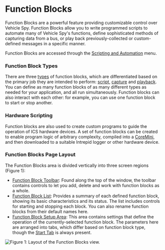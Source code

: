 # Function Blocks

Function Blocks are a powerful feature providing customizable control over Vehicle Spy. Function Blocks allow you to write programmed scripts to automate many of Vehicle Spy's functions, define sophisticated methods of capturing data from a bus, or play back previously-collected or custom-defined messages in a specific manner.

Function Blocks are accessed through the [Scripting and Automation](../) menu.

### Function Block Types

There are three [types](function-blocks-types/) of function blocks, which are differentiated based on the primary job they are intended to perform: [script](function-blocks-types/script-type-function-block.md), [capture](function-blocks-types/capture-type-function-block/) and [playback](function-blocks-types/playback-type-function-block.md). You can define as many function blocks of as many different types as needed for your application, and all run simultaneously. Function blocks can also interact with each other: for example, you can use one function block to start or stop another.

### Hardware Scripting

Function blocks are also used to create custom programs to guide the operation of ICS hardware devices. A set of function blocks can be created to enable program logic of arbitrary complexity, compiled into a [CoreMini](../../main-menu-tools/utilities-coremini-console/), and then downloaded to a suitable Intrepid logger or other hardware device.

### Function Blocks Page Layout

The Function Blocks area is divided vertically into three screen regions (Figure 1):

* [Function Block Toolbar](function-blocks-toolbar.md): Found along the top of the window, the toolbar contains controls to let you add, delete and work with function blocks as a whole.
* [Function Block List](function-block-list.md): Provides a summary of each defined function block, showing its basic characteristics and its status. The list includes controls for starting and stopping each block. You can also rename function blocks from their default names here.
* [Function Block Setup Area](function-blocks-types/): This area contains settings that define the operation of the currently-selected function block. The parameters here are arranged into tabs, which differ based on function block type, though the [Start Tab](function-block-start-tab.md) is always present.

![Figure 1: Layout of the Function Blocks view.](../../../.gitbook/assets/function\_blocks.gif)
